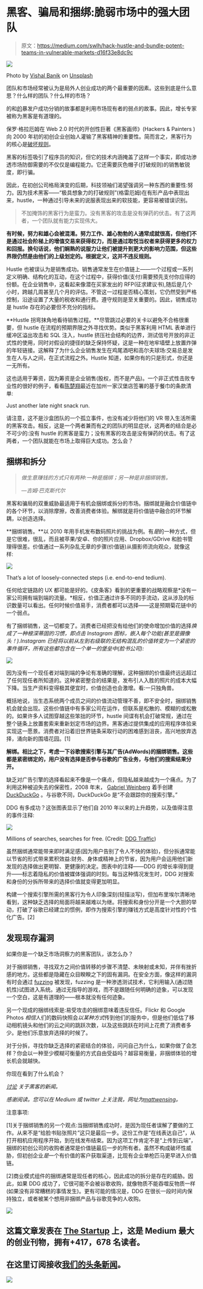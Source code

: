 # 黑客、骗局和捆绑:脆弱市场中的强大团队

> 原文：<https://medium.com/swlh/hack-hustle-and-bundle-potent-teams-in-vulnerable-markets-d16f33e8dc9c>

![](img/191a197451532ea32f06d97b9bff256e.png)

Photo by [Vishal Banik](https://unsplash.com/photos/gS59xG5jzQw?utm_source=unsplash&utm_medium=referral&utm_content=creditCopyText) on [Unsplash](https://unsplash.com/search/photos/stream?utm_source=unsplash&utm_medium=referral&utm_content=creditCopyText)

团队和市场经常被认为是局外人创业成功的两个最重要的因素。这些到底是什么意思？什么样的团队？什么样的市场？

的和[的](/swlh/dont-copy-the-greeks-the-necessary-originality-of-unwelcome-distribution-2fe96bd7bce0)暴发户成功分销的故事都是利用市场现有者的弱点的故事。因此，增长专家被称为黑客是有道理的。

保罗·格拉厄姆在 Web 2.0 时代的开创性巨著《黑客画师》(Hackers & Painters )向 2000 年初的初创企业创始人灌输了黑客精神的重要性。简而言之，黑客行为的核心是[破坏规则](http://www.paulgraham.com/gba.html)。

黑客的标签吸引了程序员的知识，但它的技术内涵掩盖了这样一个事实，即成功渗透市场防御需要的不仅仅是编程能力。它还需要灰色帽子(打破规则)的销售敏锐度，即行骗。

因此，在初创公司格局演变的后期，科技领袖们渴望强调另一种东西的重要性:努力。因为技术黑客——“极具想象力的打破规则”(格雷厄姆)在有形产品中表现出来，hustle，一种通过引导未来的说服表现出来的软技能，更容易被错误识别。

> 不加掩饰的黑客行为是蛮力。没有黑客的攻击是没有弹药的伏击。有了这两者，一个团队就有能力实现伟大。

**有时候，努力和雄心会被混淆。努力工作、雄心勃勃的人通常成就很高，但他们不是通过社会阶梯上的增值交易来获得权力，而是通过取悦当权者来获得更多的权力和回报。换句话说，他们娴熟的说服力让他们被提升到更大的影响力范围，但这些界限仍然是由他们的上级划定的。根据定义，这并不违反规则。**

Hustle 也被误认为是销售成功。销售通常发生在价值链上——一个过程或一系列定义明确、结构化的互动，在这个过程中，获得价值(支付)需要预先支付你应得的份额。在企业销售中，这看起来像潜在买家发出的 RFP(征求建议书),随后是几个小时，跨越几周甚至几个月的评估。不管这一过程是否精心策划，它仍然受到严格控制，沿途设置了大量的税收和通行费。遵守规则是至关重要的。因此，销售成功是 hustle 存在的必要但不充分的指标。

**Hustle 拐弯抹角地看待销售过程。**尽管跳过必要的关卡以避免不合格很重要，但 hustle 在流程的预期界限之外寻找优势。类似于黑客利用 HTML 表单进行缓冲区溢出攻击和 SQL 注入，hustle 挤压社会结构的边界，测试信号开放的非正式性的使用，同时对假设的捷径的缺乏保持怀疑，这是一种在地牢墙壁上放置炸弹的年轻链接。这解释了为什么企业销售发生在鸡尾酒吧和高尔夫球场:交易总是发生在人与人之间，在正式流程之外。Hustle 知道，如果你有的只是形式，你还是一无所有。

这也适用于筹资，因为筹资是企业销售(股权，而不是产品)。一个非正式性击败专业性的很好的例子，看看[陈楚翔](https://medium.com/u/8edc94d7a232?source=post_page-----d16f33e8dc9c--------------------------------)最近在加州一家汉堡店签署的基于餐巾的条款清单:

Just another late night snack run.

请注意，这不是沙盒团队的一个孤立事件，也没有减少将他们的 VR 带入生活所需的黑客攻击。相反，这是一个两者兼而有之的团队的明显症状，这两者的结合是必不可少的:没有 hustle 的黑客是蛮力；没有黑客的攻击是没有弹药的伏击。有了这两者，一个团队就能在市场上取得巨大成功。怎么会？

## 捆绑和拆分

> *做生意赚钱的方式只有两种:一种是捆绑；另一种是非捆绑销售。*
> 
> *—吉姆·巴克斯代尔*

黑客和骗局的双重威胁最适用于有机会捆绑或拆分的市场。捆绑就是融合价值链中的各个环节，以消除摩擦，改善消费者体验。解绑就是将价值链中融合的环节解耦，以创造选择。

**捆绑销售。**以 2010 年用手机发布数码照片的挑战为例。有*是*的一种方式，但是它很难，很乱，而且被苹果/安卓、你的照片应用、Dropbox/GDrive 和脸书管理得很差。价值通过一系列杂乱无章的步骤(价值链)从摄影师流向观众，就像这样:

![](img/fe89a05c40c7ac0bb8eb3f2056331fb8.png)

That’s a lot of loosely-connected steps (i.e. end-to-end tedium).

任何给定链路的 UX 都可能是好的。《皮条客》看到的更重要的战略观察是*没有一家公司拥有端到端的流量。*相反，价值正通过许多不同的手流动，这从涉及的标识数量可以看出。任何时候价值易手，消费者都可以选择——这是预期菊花链中的一个弱点。

有了捆绑销售，这一切都变了。消费者已经把没有给他们的使命增加价值的选择*换成了一种根深蒂固的习惯，即点击 Instagram 图标，嵌入每个功能(甚至是摄像头！).Instagram 已经将以前从左到右级联的无结构混乱的价值转变为一个紧密的事件循环，所有这些都包含在一个单一的堡垒中(脸书公司):*

![](img/ea14548403e438dff82edf17174fc9ad.png)

因为没有一个现任者对端到端的争论有准确的理解，这种捆绑的价值最终远远超过了任何现任者所知道的。这种紧密整合的结果是，发布引人入胜的照片的成本大幅下降。当生产资料变得极其便宜时，价值创造也会激增。看:一只独角兽。

概括地说，当生态系统两个成员之间的价值流动管理不善，即不安全时，捆绑销售机会就会出现。这些价值链中有多家公司在运作，但联系是松散的、模糊的或松散的。如果许多人试图穿越这些笨拙的环节，hustle 间谍有机会打破常规，通过在整个链条上放置套索来重新划定市场的边界。黑客通过提供集成的应用程序体验来实现这一愿景。消费者对沿着旧世界链条采取行动的困难感到沮丧，高兴地放弃选择，涌向新的围墙花园。[1]

**解绑。相比之下，考虑一下谷歌搜索引擎与其广告(AdWords)的捆绑销售。这些都是紧密绑定的，用户没有选择是否参与谷歌的广告业务，与他们的搜索结果分开。**

缺乏对广告引擎的选择看起来不像是一个痛点，但隐私越来越成为一个痛点。为了利用这种被迫失去的保密性，2008 年末， [Gabriel Weinberg](https://medium.com/u/e1a76f1f570?source=post_page-----d16f33e8dc9c--------------------------------) 着手创建 [DuckDuckGo](http://duckduckgo.com) 。与谷歌不同，DuckDuckGo 是“不会跟踪你的搜索引擎。”

DDG 有多成功？这张图表显示了他们自 2010 年以来的上升趋势，以及值得注意的事件注释:

![](img/ba763812c4eaf3821bf9d409c469fc56.png)

Millions of searches, searches for free. (Credit: [DDG Traffic](https://duckduckgo.com/traffic))

虽然捆绑通常能带来即时满足感(因为用户告别了令人不快的体验)，但分拆通常能以节省的形式带来累积效益:财务、身体或精神上的节省，因为用户会运用他们新发现的选择做出更明智、更健康的决定。图表中的注释——DDG 的增长率得到提升——标志着隐私的价值被媒体强调的时刻。每当这种情况发生时，DDG 对搜索和身份的分拆所带来的选择价值就变得更加明显。

构建一个搜索引擎所需的黑客行为令人印象深刻(轻描淡写)，但加布里埃尔清晰地看到，这种缺乏选择的局面将越来越难以为继。将搜索和身份分开是一个大胆的举动，打破了谷歌已经建立的惯例，即作为搜索引擎的赚钱方式是高度针对性的个性化广告。[2]

## **发现现存漏洞**

如果你是一个缺乏市场洞察力的黑客团队，该怎么办？

对于捆绑销售，寻找双方之间价值转移的步骤不清楚、未映射或未知，并伴有挫折感的地方。这些都是隐藏在众目睽睽之下的固有漏洞。在安全方面，像这样的漏洞有时会通过 [fuzzing](https://el2.convertkit-mail2.com/c/preview/pnceh9hk/aHR0cHM6Ly9lbi53aWtpcGVkaWEub3JnL3dpa2kvRnV6emluZw==) 被发现，fuzzing 是一种渗透测试技术，它利用输入(通过随机性)试图进入系统。通过无指导的游戏，而不是跟随任何明确的迹象，可以发现一个空白，这是有道理的——根本就没有任何迹象。

另一个现成的捆绑线索是:易受攻击的捆绑意味着违反信任。Flickr 和 Google Photos *相信*人们的数码快照会*以某种方式*传到他们的服务中，但是他们低估了移动相机镜头和他们的云之间的跳跃次数，以及这些跳跃在时间上花费了消费者多少。是他们乐意放弃选择的时候了。

对于分拆，寻找你缺乏选择的紧密结合的体验，问问自己为什么，如果你做了会怎样？你会以一种至少模糊可衡量的方式自由受益吗？越容易衡量，非捆绑体验的增长机会就越快。

你现在看到了什么机会？

[*讨论*](https://news.ycombinator.com/item?id=19027263) *关于黑客的新闻。*

*感谢阅读。您可以在 Medium 或 twitter 上关注我，网址为*[*mattwensing*](http://twitter.com/mattwensing)*。*

注意事项:

[1]关于捆绑销售的另一个观点:当捆绑销售成功时，是因为现任者误解了要做的工作。从来不是“给脸书贴张照片”这只是最后一步。这份工作是“在线表达自己”，从打开相机应用程序开始，到在线发布结束。因为这项工作肯定不是“上传到云端”，捆绑的初创公司的收购者通常是价值链最后一步的所有者。虽然不构成破坏性威胁，但初创企业*是*一个有价值的客户获取渠道，比现有企业单枪匹马更早进入价值链。

[2]商业模式组件的捆绑通常是现任者的核心，因此成功的拆分是存在的威胁。因此，如果 DDG 成功了，它很可能不会被谷歌收购，就像物质不能吞噬反物质一样(如果没有非常糟糕的事情发生)。更有可能的情况是，DDG 在很长一段时间内保持独立，或者被某个想用非捆绑产品与谷歌竞争的人收购。

[![](img/308a8d84fb9b2fab43d66c117fcc4bb4.png)](https://medium.com/swlh)

## 这篇文章发表在 [The Startup](https://medium.com/swlh) 上，这是 Medium 最大的创业刊物，拥有+417，678 名读者。

## 在这里订阅接收[我们的头条新闻](http://growthsupply.com/the-startup-newsletter/)。

[![](img/b0164736ea17a63403e660de5dedf91a.png)](https://medium.com/swlh)